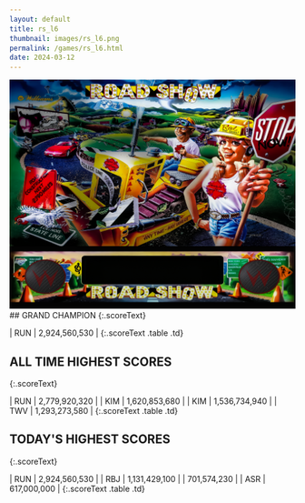 ```yaml
---
layout: default
title: rs_l6
thumbnail: images/rs_l6.png
permalink: /games/rs_l6.html
date: 2024-03-12
---
```


<img src="../images/rs_l6.png" class="gameThumbnail img-fluid mx-auto align-middle">
## GRAND CHAMPION
{:.scoreText}

| RUN | 2,924,560,530 | 
{:.scoreText .table .td}

## ALL TIME HIGHEST SCORES
{:.scoreText}

| RUN | 2,779,920,320 | 
| KIM | 1,620,853,680 | 
| KIM | 1,536,734,940 | 
| TWV | 1,293,273,580 | 
{:.scoreText .table .td}

## TODAY'S HIGHEST SCORES
{:.scoreText}

| RUN | 2,924,560,530 | 
| RBJ | 1,131,429,100 | 
| 701,574,230 | 
| ASR | 617,000,000 | 
{:.scoreText .table .td}
